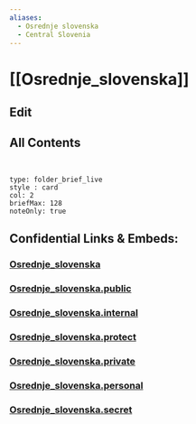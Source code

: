 ```yaml
---
aliases:
  - Osrednje slovenska
  - Central Slovenia
---
```

# [[Osrednje_slovenska]] 

## Edit

## All Contents

```folderv
```

```folderv
```

```ccard
type: folder_brief_live
style : card
col: 2
briefMax: 128
noteOnly: true
```


## Confidential Links & Embeds: 

### [Osrednje_slovenska](/_Standards/Earth/Continent/Europe/Europe~Central/Slovenia/Regions~Slovenia/Osrednje_slovenska.md) 

### [Osrednje_slovenska.public](/_public/Earth/Continent/Europe/Europe~Central/Slovenia/Regions~Slovenia/Osrednje_slovenska.public.md) 

### [Osrednje_slovenska.internal](/_internal/Earth/Continent/Europe/Europe~Central/Slovenia/Regions~Slovenia/Osrednje_slovenska.internal.md) 

### [Osrednje_slovenska.protect](/_protect/Earth/Continent/Europe/Europe~Central/Slovenia/Regions~Slovenia/Osrednje_slovenska.protect.md) 

### [Osrednje_slovenska.private](/_private/Earth/Continent/Europe/Europe~Central/Slovenia/Regions~Slovenia/Osrednje_slovenska.private.md) 

### [Osrednje_slovenska.personal](/_personal/Earth/Continent/Europe/Europe~Central/Slovenia/Regions~Slovenia/Osrednje_slovenska.personal.md) 

### [Osrednje_slovenska.secret](/_secret/Earth/Continent/Europe/Europe~Central/Slovenia/Regions~Slovenia/Osrednje_slovenska.secret.md)

